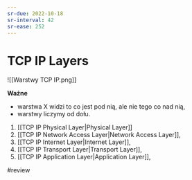 ```yaml
---
sr-due: 2022-10-18
sr-interval: 42
sr-ease: 252
---
```


# TCP IP Layers

![[Warstwy TCP IP.png]]

**Ważne**
- warstwa X widzi to co jest pod nią, ale nie tego co nad nią,
- warstwy liczymy od dołu.

1. [[TCP IP Physical Layer|Physical Layer]]
2. [[TCP IP Network Access Layer|Network Access Layer]],
3. [[TCP IP Internet Layer|Internet Layer]],
4. [[TCP IP Transport Layer|Transport Layer]],
5. [[TCP IP Application Layer|Application Layer]],

#review